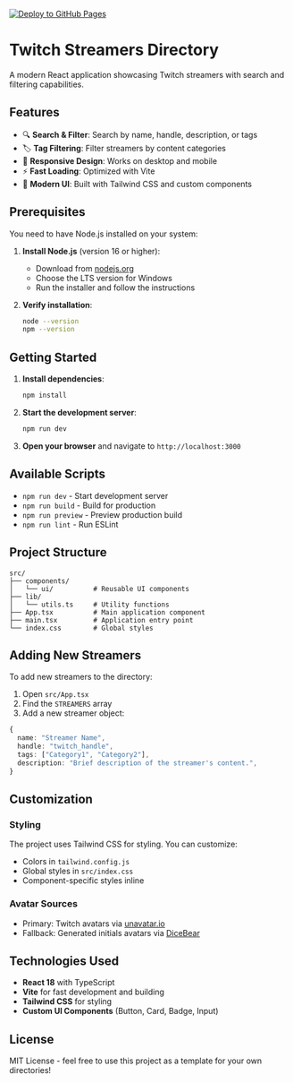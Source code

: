 [![Deploy to GitHub Pages](https://github.com/odombrovskyi-dev/TwitchSite/actions/workflows/deploy.yml/badge.svg)](https://github.com/odombrovskyi-dev/TwitchSite/actions/workflows/deploy.yml)

# Twitch Streamers Directory

A modern React application showcasing Twitch streamers with search and filtering capabilities.

## Features

- 🔍 **Search & Filter**: Search by name, handle, description, or tags
- 🏷️ **Tag Filtering**: Filter streamers by content categories
- 📱 **Responsive Design**: Works on desktop and mobile
- ⚡ **Fast Loading**: Optimized with Vite
- 🎨 **Modern UI**: Built with Tailwind CSS and custom components

## Prerequisites

You need to have Node.js installed on your system:

1. **Install Node.js** (version 16 or higher):
   - Download from [nodejs.org](https://nodejs.org/)
   - Choose the LTS version for Windows
   - Run the installer and follow the instructions

2. **Verify installation**:
   ```bash
   node --version
   npm --version
   ```

## Getting Started

1. **Install dependencies**:
   ```bash
   npm install
   ```

2. **Start the development server**:
   ```bash
   npm run dev
   ```

3. **Open your browser** and navigate to `http://localhost:3000`

## Available Scripts

- `npm run dev` - Start development server
- `npm run build` - Build for production
- `npm run preview` - Preview production build
- `npm run lint` - Run ESLint

## Project Structure

```
src/
├── components/
│   └── ui/          # Reusable UI components
├── lib/
│   └── utils.ts     # Utility functions
├── App.tsx          # Main application component
├── main.tsx         # Application entry point
└── index.css        # Global styles
```

## Adding New Streamers

To add new streamers to the directory:

1. Open `src/App.tsx`
2. Find the `STREAMERS` array
3. Add a new streamer object:

```typescript
{
  name: "Streamer Name",
  handle: "twitch_handle",
  tags: ["Category1", "Category2"],
  description: "Brief description of the streamer's content.",
}
```

## Customization

### Styling
The project uses Tailwind CSS for styling. You can customize:
- Colors in `tailwind.config.js`
- Global styles in `src/index.css`
- Component-specific styles inline

### Avatar Sources
- Primary: Twitch avatars via [unavatar.io](https://unavatar.io)
- Fallback: Generated initials avatars via [DiceBear](https://dicebear.com)

## Technologies Used

- **React 18** with TypeScript
- **Vite** for fast development and building
- **Tailwind CSS** for styling
- **Custom UI Components** (Button, Card, Badge, Input)

## License

MIT License - feel free to use this project as a template for your own directories!
